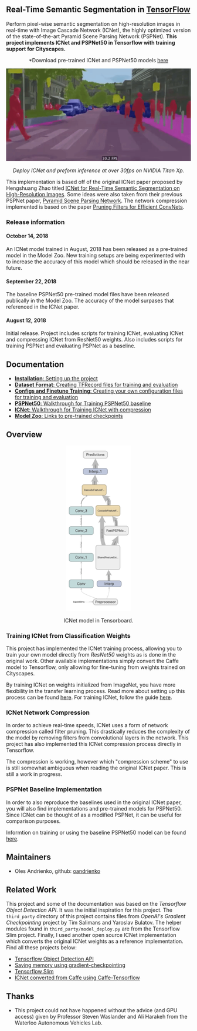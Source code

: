 ## Real-Time Semantic Segmentation in [TensorFlow](https://github.com/tensorflow/tensorflow)

Perform pixel-wise semantic segmentation on high-resolution images in real-time with Image Cascade Network (ICNet), the highly optimized version of the state-of-the-art Pyramid Scene Parsing Network (PSPNet). **This project implements ICNet and PSPNet50 in Tensorflow with training support for Cityscapes.**

<p align = 'center'>
*Download pre-trained ICNet and PSPNet50 models <a href="docs/model_zoo.md">here</a>
</i>


<p align = 'center'>
<img src = 'docs/imgs/cityscapes_seq.gif' width = '720px'>
</p>

<p align = 'center'><i>
Deploy ICNet and preform inference at over 30fps on NVIDIA Titan Xp.
</i></p>

This implementation is based off of the original ICNet paper proposed by Hengshuang Zhao titled [ICNet for Real-Time Semantic Segmentation on High-Resolution Images](https://arxiv.org/abs/1704.08545). Some ideas were also taken from their previous PSPNet paper, [Pyramid Scene Parsing Network](https://arxiv.org/abs/1612.01105
). The network compression implemented is based on the paper [Pruning Filters for Efficient ConvNets](https://arxiv.org/abs/1608.08710
).

### Release information

#### October 14, 2018
An ICNet model trained in August, 2018 has been released as a pre-trained model in the Model Zoo. New training setups are being experimented with to increase the accuracy of this model which should be released in the near future.

#### September 22, 2018
The baseline PSPNet50 pre-trained model files have been released publically in the Model Zoo. The accuracy of the model surpases that referenced in the ICNet paper.

#### August 12, 2018
Initial release. Project includes scripts for training ICNet, evaluating ICNet and compressing ICNet from ResNet50 weights. Also includes scripts for training PSPNet and evaluating PSPNet as a baseline.

## Documentation

  * <a href='docs/installation.md'>**Installation**: Setting up the project</a><br>
  * <a href="docs/datasets.md">**Dataset Format**: Creating TFRecord files for training and evaluation</a><br>
  * <a href="docs/configs.md">**Configs and Finetune Training**: Creating your own configuration files for training and evaluation</a><br>
  * <a href="docs/pspnet.md">**PSPNet50**: Walkthrough for Training PSPNet50 baseline</a><br>
  * <a href="docs/icnet.md">**ICNet**: Walkthrough for Training ICNet with compression</a><br>
  * <a href="docs/model_zoo.md">**Model Zoo**: Links to pre-trained checkpoints</a><br>

## Overview

<p align = 'center'>
<img src = 'docs/imgs/icnet_tensorboard.jpg' width='180x'>
</p>

<p align = 'center'>
ICNet model in Tensorboard.
</p>

### Training ICNet from Classification Weights

This project has implemented the ICNet training process, allowing you to train your own model directly from *ResNet50* weights as is done in the original work. Other available implementations simply convert the Caffe model to Tensorflow, only allowing for fine-tuning from weights trained on Cityscapes.

By training ICNet on weights initialized from ImageNet, you have more flexibility in the transfer learning process. Read more about setting up this process can be found <a href='docs/configs.md'>here</a>. For training ICNet, follow the guide <a href='docs/icnet.md'>here</a>.

### ICNet Network Compression

In order to achieve real-time speeds, ICNet uses a form of network compression called filter pruning. This drastically reduces the complexity of the model by removing filters from convolutional layers in the network. This project has also implemented this ICNet compression process directly in Tensorflow.

The compression is working, however which "compression scheme" to use is still somewhat ambiguous when reading the original ICNet paper. This is still a work in progress.

### PSPNet Baseline Implementation

In order to also reproduce the baselines used in the original ICNet paper, you will also find implementations and pre-trained models for PSPNet50. Since ICNet can be thought of as a modified PSPNet, it can be useful for comparison purposes.

Informtion on training or using the baseline PSPNet50 model can be found <a href='docs/pspnet.md'>here</a>.

## Maintainers
* Oles Andrienko, github: [oandrienko](https://github.com/oandrienko)

## Related Work

This project and some of the documentation was based on the *Tensorflow Object Detection API*. It was the initial inspiration for this project. The `third_party` directory of this project contains files from *OpenAI's Gradient Checkpointing* project by Tim Salimans and Yaroslav Bulatov. The helper modules found in `third_party/model_deploy.py` are from the Tensorflow Slim project. Finally, I used another open source ICNet implementation which converts the original ICNet weights as a reference implementation. Find all these projects below:

* [Tensorflow Object Detection API](https://github.com/tensorflow/models/tree/master/research/object_detection)
* [Saving memory using gradient-checkpointing](https://github.com/openai/gradient-checkpointing)
* [Tensorflow Slim](https://github.com/tensorflow/models/tree/master/research/slim)
* [ICNet converted from Caffe using Caffe-Tensorflow](https://github.com/hellochick/ICNet-tensorflow)

## Thanks

* This project could not have happened without the advice (and GPU access) given by Professor Steven Waslander and Ali Harakeh from the Waterloo Autonomous Vehicles Lab.
